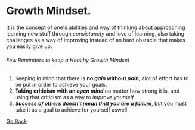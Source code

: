 # Growth Mindset.

It is the concept of one's abilities and way of thinking about approaching learning new stuff through _consistancty_ and love of learning, also taking challanges as a way of improving instead of an hard obstacle that makes you easily give up.

###### Few Reminders to keep a Healthy Growth Mindset

1. Keeping in mind that there is **no _gain_ without _pain_**, alot of effort has to be put in order to achieve your goals.
2. **Taking criticism with an _open mind_** no matter how strong it is, and using that criticism as a way to *improve yourself*.
3. ***Success of others doesn't mean that you are a failure***, but you must take it as a goal to achieve for yourself aswell.




[Go Back](https://musaabshalaldeh.github.io/reading-notes/)